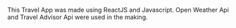 This Travel App was made using ReactJS and Javascript. Open Weather Api and Travel Advisor Api were used in the making.
